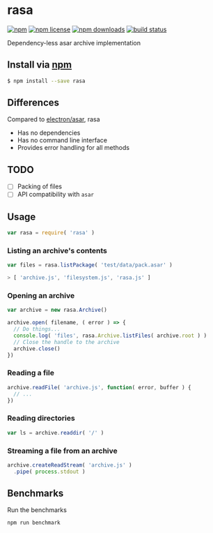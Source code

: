 # rasa
[![npm](https://img.shields.io/npm/v/rasa.svg?style=flat-square)](https://npmjs.com/package/rasa)
[![npm license](https://img.shields.io/npm/l/rasa.svg?style=flat-square)](https://npmjs.com/package/rasa)
[![npm downloads](https://img.shields.io/npm/dm/rasa.svg?style=flat-square)](https://npmjs.com/package/rasa)
[![build status](https://img.shields.io/travis/jhermsmeier/node-rasa/master.svg?style=flat-square)](https://travis-ci.org/jhermsmeier/node-rasa)

Dependency-less asar archive implementation

## Install via [npm](https://npmjs.com)

```sh
$ npm install --save rasa
```

## Differences

Compared to [electron/asar](https://github.com/electron/asar), rasa

- Has no dependencies
- Has no command line interface
- Provides error handling for all methods

## TODO

- [ ] Packing of files
- [ ] API compatibility with `asar`

## Usage

```js
var rasa = require( 'rasa' )
```

### Listing an archive's contents

```js
var files = rasa.listPackage( 'test/data/pack.asar' )
```

```js
> [ 'archive.js', 'filesystem.js', 'rasa.js' ]
```

### Opening an archive

```js
var archive = new rasa.Archive()
```

```js
archive.open( filename, ( error ) => {
  // Do things...
  console.log( 'files', rasa.Archive.listFiles( archive.root ) )
  // Close the handle to the archive
  archive.close()
})
```

### Reading a file

```js
archive.readFile( 'archive.js', function( error, buffer ) {
  // ...
})
```

### Reading directories

```js
var ls = archive.readdir( '/' )
```

### Streaming a file from an archive

```js
archive.createReadStream( 'archive.js' )
  .pipe( process.stdout )
```

## Benchmarks

Run the benchmarks

```
npm run benchmark
```
